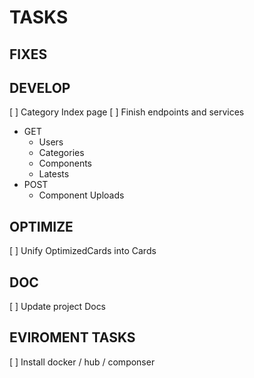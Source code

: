 # TASKS

## FIXES

## DEVELOP
[ ] Category Index page
[ ] Finish endpoints and services
- GET
    - Users
    - Categories
    - Components
    - Latests
- POST
    - Component Uploads

## OPTIMIZE
[ ] Unify OptimizedCards into Cards


## DOC
[ ] Update project Docs


## EVIROMENT TASKS
[ ] Install docker / hub / componser 